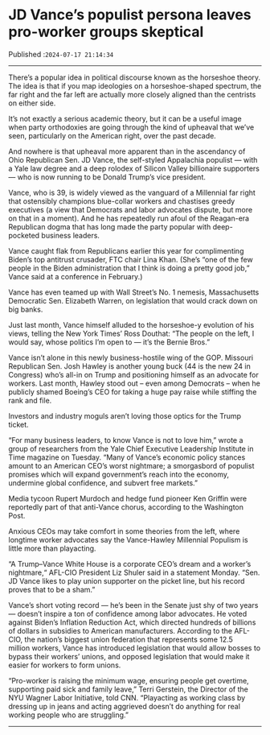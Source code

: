 # JD Vance’s populist persona leaves pro-worker groups skeptical

Published :`2024-07-17 21:14:34`

---

There’s a popular idea in political discourse known as the horseshoe theory. The idea is that if you map ideologies on a horseshoe-shaped spectrum, the far right and the far left are actually more closely aligned than the centrists on either side.

It’s not exactly a serious academic theory, but it can be a useful image when party orthodoxies are going through the kind of upheaval that we’ve seen, particularly on the American right, over the past decade.

And nowhere is that upheaval more apparent than in the ascendancy of Ohio Republican Sen. JD Vance, the self-styled Appalachia populist — with a Yale law degree and a deep rolodex of Silicon Valley billionaire supporters — who is now running to be Donald Trump’s vice president.

Vance, who is 39, is widely viewed as the vanguard of a Millennial far right that ostensibly champions blue-collar workers and chastises greedy executives (a view that Democrats and labor advocates dispute, but more on that in a moment). And he has repeatedly run afoul of the Reagan-era Republican dogma that has long made the party popular with deep-pocketed business leaders.

Vance caught flak from Republicans earlier this year for complimenting Biden’s top antitrust crusader, FTC chair Lina Khan. (She’s “one of the few people in the Biden administration that I think is doing a pretty good job,” Vance said at a conference in February.)

Vance has even teamed up with Wall Street’s No. 1 nemesis, Massachusetts Democratic Sen. Elizabeth Warren, on legislation that would crack down on big banks.

Just last month, Vance himself alluded to the horseshoe-y evolution of his views, telling the New York Times’ Ross Douthat: “The people on the left, I would say, whose politics I’m open to — it’s the Bernie Bros.”

Vance isn’t alone in this newly business-hostile wing of the GOP. Missouri Republican Sen. Josh Hawley is another young buck (44 is the new 24 in Congress) who’s all-in on Trump and positioning himself as an advocate for workers. Last month, Hawley stood out – even among Democrats – when he publicly shamed Boeing’s CEO for taking a huge pay raise while stiffing the rank and file.

Investors and industry moguls aren’t loving those optics for the Trump ticket.

“For many business leaders, to know Vance is not to love him,” wrote a group of researchers from the Yale Chief Executive Leadership Institute in Time magazine on Tuesday. “Many of Vance’s economic policy stances amount to an American CEO’s worst nightmare; a smorgasbord of populist promises which will expand government’s reach into the economy, undermine global confidence, and subvert free markets.”

Media tycoon Rupert Murdoch and hedge fund pioneer Ken Griffin were reportedly part of that anti-Vance chorus, according to the Washington Post.

Anxious CEOs may take comfort in some theories from the left, where longtime worker advocates say the Vance-Hawley Millennial Populism is little more than playacting.

“A Trump–Vance White House is a corporate CEO’s dream and a worker’s nightmare,“ AFL-CIO President Liz Shuler said in a statement Monday. “Sen. JD Vance likes to play union supporter on the picket line, but his record proves that to be a sham.”

Vance’s short voting record — he’s been in the Senate just shy of two years — doesn’t inspire a ton of confidence among labor advocates. He voted against Biden’s Inflation Reduction Act, which directed hundreds of billions of dollars in subsidies to American manufacturers. According to the AFL-CIO, the nation’s biggest union federation that represents some 12.5 million workers, Vance has introduced legislation that would allow bosses to bypass their workers’ unions, and opposed legislation that would make it easier for workers to form unions.

“Pro-worker is raising the minimum wage, ensuring people get overtime, supporting paid sick and family leave,” Terri Gerstein, the Director of the NYU Wagner Labor Initiative, told CNN. “Playacting as working class by dressing up in jeans and acting aggrieved doesn’t do anything for real working people who are struggling.”

---


